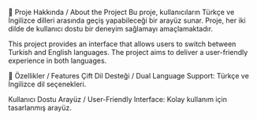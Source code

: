 🌟 Proje Hakkında / About the Project
Bu proje, kullanıcıların Türkçe ve İngilizce dilleri arasında geçiş yapabileceği bir arayüz sunar. Proje, her iki dilde de kullanıcı dostu bir deneyim sağlamayı amaçlamaktadır.

This project provides an interface that allows users to switch between Turkish and English languages. The project aims to deliver a user-friendly experience in both languages.

🚀 Özellikler / Features
Çift Dil Desteği / Dual Language Support: Türkçe ve İngilizce dil seçenekleri.

Kullanıcı Dostu Arayüz / User-Friendly Interface: Kolay kullanım için tasarlanmış arayüz.


